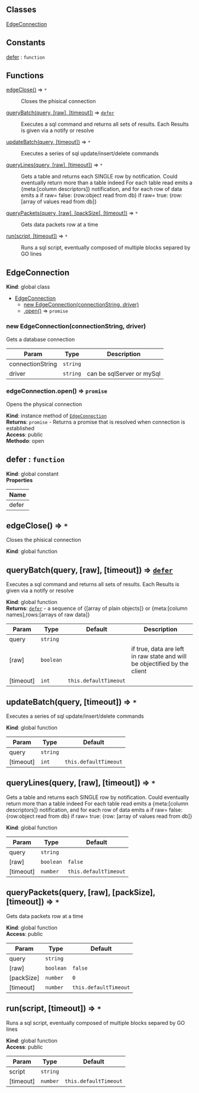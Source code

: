 ## Classes

<dl>
<dt><a href="#EdgeConnection">EdgeConnection</a></dt>
<dd></dd>
</dl>

## Constants

<dl>
<dt><a href="#defer">defer</a> : <code>function</code></dt>
<dd></dd>
</dl>

## Functions

<dl>
<dt><a href="#edgeClose">edgeClose()</a> ⇒ <code>*</code></dt>
<dd><p>Closes the phisical connection</p>
</dd>
<dt><a href="#queryBatch">queryBatch(query, [raw], [timeout])</a> ⇒ <code><a href="#defer">defer</a></code></dt>
<dd><p>Executes a sql command and returns all sets of results. Each Results is given via a notify or resolve</p>
</dd>
<dt><a href="#updateBatch">updateBatch(query, [timeout])</a> ⇒ <code>*</code></dt>
<dd><p>Executes a series of sql update/insert/delete commands</p>
</dd>
<dt><a href="#queryLines">queryLines(query, [raw], [timeout])</a> ⇒ <code>*</code></dt>
<dd><p>Gets a table and returns each SINGLE row by notification. Could eventually return more than a table indeed
For each table read emits a {meta:[column descriptors]} notification, and for each row of data emits a
  if raw= false: {row:object read from db}
  if raw= true: {row: [array of values read from db]}</p>
</dd>
<dt><a href="#queryPackets">queryPackets(query, [raw], [packSize], [timeout])</a> ⇒ <code>*</code></dt>
<dd><p>Gets data packets row at a time</p>
</dd>
<dt><a href="#run">run(script, [timeout])</a> ⇒ <code>*</code></dt>
<dd><p>Runs a sql script, eventually composed of multiple blocks separed by GO lines</p>
</dd>
</dl>

<a name="EdgeConnection"></a>

## EdgeConnection
**Kind**: global class  

* [EdgeConnection](#EdgeConnection)
    * [new EdgeConnection(connectionString, driver)](#new_EdgeConnection_new)
    * [.open()](#EdgeConnection+open) ⇒ <code>promise</code>

<a name="new_EdgeConnection_new"></a>

### new EdgeConnection(connectionString, driver)
Gets a  database connection


| Param | Type | Description |
| --- | --- | --- |
| connectionString | <code>string</code> |  |
| driver | <code>string</code> | can be sqlServer or mySql |

<a name="EdgeConnection+open"></a>

### edgeConnection.open() ⇒ <code>promise</code>
Opens the physical connection

**Kind**: instance method of [<code>EdgeConnection</code>](#EdgeConnection)  
**Returns**: <code>promise</code> - Returns a promise that is resolved when connection is established  
**Access**: public  
**Methodo**: open  
<a name="defer"></a>

## defer : <code>function</code>
**Kind**: global constant  
**Properties**

| Name |
| --- |
| defer | 

<a name="edgeClose"></a>

## edgeClose() ⇒ <code>\*</code>
Closes the phisical connection

**Kind**: global function  
<a name="queryBatch"></a>

## queryBatch(query, [raw], [timeout]) ⇒ [<code>defer</code>](#defer)
Executes a sql command and returns all sets of results. Each Results is given via a notify or resolve

**Kind**: global function  
**Returns**: [<code>defer</code>](#defer) - a sequence of {[array of plain objects]} or {meta:[column names],rows:[arrays of raw data]}  

| Param | Type | Default | Description |
| --- | --- | --- | --- |
| query | <code>string</code> |  |  |
| [raw] | <code>boolean</code> |  | if true, data are left in raw state and will be objectified by the client |
| [timeout] | <code>int</code> | <code>this.defaultTimeout</code> |  |

<a name="updateBatch"></a>

## updateBatch(query, [timeout]) ⇒ <code>\*</code>
Executes a series of sql update/insert/delete commands

**Kind**: global function  

| Param | Type | Default |
| --- | --- | --- |
| query | <code>string</code> |  | 
| [timeout] | <code>int</code> | <code>this.defaultTimeout</code> | 

<a name="queryLines"></a>

## queryLines(query, [raw], [timeout]) ⇒ <code>\*</code>
Gets a table and returns each SINGLE row by notification. Could eventually return more than a table indeedFor each table read emits a {meta:[column descriptors]} notification, and for each row of data emits a  if raw= false: {row:object read from db}  if raw= true: {row: [array of values read from db]}

**Kind**: global function  

| Param | Type | Default |
| --- | --- | --- |
| query | <code>string</code> |  | 
| [raw] | <code>boolean</code> | <code>false</code> | 
| [timeout] | <code>number</code> | <code>this.defaultTimeout</code> | 

<a name="queryPackets"></a>

## queryPackets(query, [raw], [packSize], [timeout]) ⇒ <code>\*</code>
Gets data packets row at a time

**Kind**: global function  
**Access**: public  

| Param | Type | Default |
| --- | --- | --- |
| query | <code>string</code> |  | 
| [raw] | <code>boolean</code> | <code>false</code> | 
| [packSize] | <code>number</code> | <code>0</code> | 
| [timeout] | <code>number</code> | <code>this.defaultTimeout</code> | 

<a name="run"></a>

## run(script, [timeout]) ⇒ <code>\*</code>
Runs a sql script, eventually composed of multiple blocks separed by GO lines

**Kind**: global function  
**Access**: public  

| Param | Type | Default |
| --- | --- | --- |
| script | <code>string</code> |  | 
| [timeout] | <code>number</code> | <code>this.defaultTimeout</code> | 

